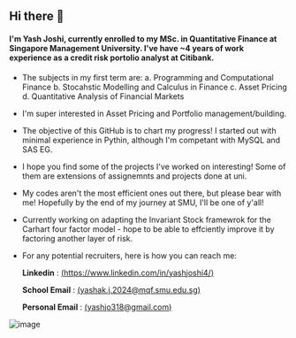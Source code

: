 ## Hi there 👋

#### I'm Yash Joshi, currently enrolled to my MSc. in Quantitative Finance at Singapore Management University. I've have ~4 years of work experience as a credit risk portolio analyst at Citibank.

- The subjects in my first term are:
    a. Programming and Computational Finance
    b. Stocahstic Modelling and Calculus in Finance
    c. Asset Pricing
    d. Quantitative Analysis of Financial Markets
- I'm super interested in Asset Pricing and Portfolio management/building.
- The objective of this GitHub is to chart my progress! I started out with minimal experience in Pythin, although I'm competant with MySQL and SAS EG.
- I hope you find some of the projects I've worked on interesting! Some of them are extensions of assignemnts and projects done at uni.
- My codes aren't the most efficient ones out there, but please bear with me! Hopefully by the end of my journey at SMU, I'll be one of y'all!
- Currently working on adapting the Invariant Stock framewrok for the Carhart four factor model - hope to be able to effciently improve it by factoring another layer of risk.

- For any potential recruiters, here is how you can reach me:
  
     **Linkedin** : [(https://www.linkedin.com/in/yashjoshi4/)](Linkedin)
  
     **School Email** : [(yashak.j.2024@mqf.smu.edu.sg)](School_Email)
  
     **Personal Email** : [(yashjo318@gmail.com)](Personal_Email)

	
![image](https://github.com/user-attachments/assets/cf9ce04b-8d92-4977-8969-7b5c92ee4601)
